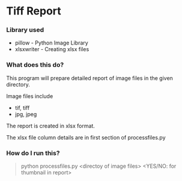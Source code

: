 # Tiff Report

### Library used
* pillow - Python Image Library
* xlsxwriter - Creating xlsx files

### What does this do?
This program will prepare detailed report of image files in the given directory.

Image files include 
- tif, tiff
- jpg, jpeg

The report is created in xlsx format.

The xlsx file column details are in first section of processfiles.py 

### How do I run this?

> python processfiles.py \<directoy of image files\> \<YES/NO: for thumbnail in report\>


